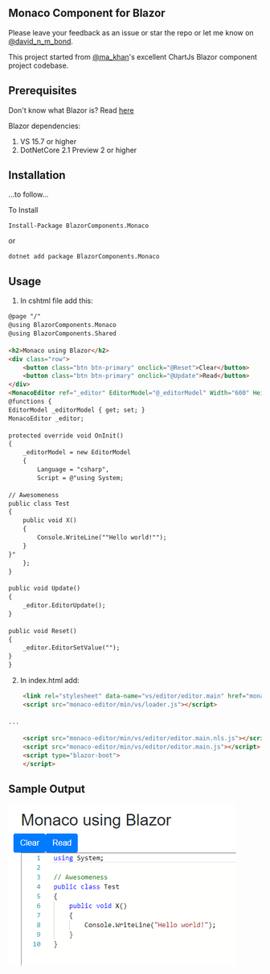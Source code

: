 ## Monaco Component for Blazor

Please leave your feedback as an issue or star the repo or let me know on [@david_n_m_bond](https://twitter.com/david_n_m_bond).

This project started from [@ma_khan](https://twitter.com/ma_khan)'s excellent ChartJs Blazor component project codebase.


## Prerequisites

Don't know what Blazor is? Read [here](https://github.com/aspnet/Blazor)

Blazor dependencies:
1. VS 15.7 or higher
2. DotNetCore 2.1 Preview 2 or higher


## Installation

...to follow...

To Install

```
Install-Package BlazorComponents.Monaco
```
or
```
dotnet add package BlazorComponents.Monaco
```

## Usage

1. In cshtml file add this:

```html
@page "/"
@using BlazorComponents.Monaco
@using BlazorComponents.Shared

<h2>Monaco using Blazor</h2>
<div class="row">
	<button class="btn btn-primary" onclick="@Reset">Clear</button>
	<button class="btn btn-primary" onclick="@Update">Read</button>
</div>
<MonacoEditor ref="_editor" EditorModel="@_editorModel" Width="600" Height="300" />
@functions {
EditorModel _editorModel { get; set; }
MonacoEditor _editor;

protected override void OnInit()
{
	_editorModel = new EditorModel
	{
		Language = "csharp",
		Script = @"using System;

// Awesomeness
public class Test
{
	public void X()
	{
		Console.WriteLine(""Hello world!"");
	}
}"
	};
}

public void Update()
{
	_editor.EditorUpdate();
}

public void Reset()
{
	_editor.EditorSetValue("");
}
}
```

2. In index.html add:

```html
	<link rel="stylesheet" data-name="vs/editor/editor.main" href="monaco-editor/min/vs/editor/editor.main.css">
	<script src="monaco-editor/min/vs/loader.js"></script>

...

	<script src="monaco-editor/min/vs/editor/editor.main.nls.js"></script>
	<script src="monaco-editor/min/vs/editor/editor.main.js"></script>
	<script type="blazor-boot">
	</script>
```

## Sample Output

![Editor](editor.png)


